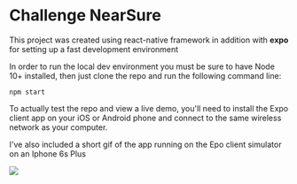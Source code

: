 # Challenge NearSure

This project was created using react-native framework in addition with **expo** for setting up a fast development environment

In order to run the local dev environment you must be sure to have Node 10+ installed, then just clone the repo and run the following command line:

    npm start

To actually test the repo and view a live demo, you'll need to install the Expo client app on your iOS or Android phone and connect to the same wireless network as your computer. 


I've also included a short gif of the app running on the Epo client simulator on an Iphone 6s Plus

![](gif_drinks.gif)
